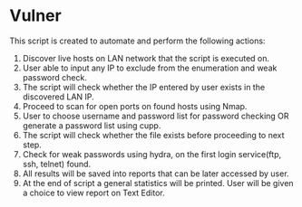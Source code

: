 # Vulner
This script is created to automate and perform the following actions:
1. Discover live hosts on LAN network that the script is executed on.
2. User able to input any IP to exclude from the enumeration and weak password check.
3. The script will check whether the IP entered by user exists in the discovered LAN IP.
4. Proceed to scan for open ports on found hosts using Nmap.
5. User to choose username and password list for password checking OR generate a password list using cupp.
6. The script will check whether the file exists before proceeding to next step.
7. Check for weak passwords using hydra, on the first login service(ftp, ssh, telnet) found.
8. All results will be saved into reports that can be later accessed by user.
9. At the end of script a general statistics will be printed. User will be given a choice to view report on Text Editor.
